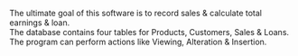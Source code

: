 The ultimate goal of this software is to record sales & calculate total earnings & loan.</br>
The database contains four tables for Products, Customers, Sales & Loans.</br>
The program can perform actions like Viewing, Alteration & Insertion.</br>
